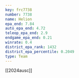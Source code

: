 ```yaml
---
key: frc7738
number: 7738
name: Helion
epa_end: 7.84
auto_epa_end: 4.72
teleop_epa_end: 2.9
endgame_epa_end: 0.21
winrate: 0.4
district_epa_rank: 1432
district_epa_percentile: 0.2049
type: Team
---
```

[[2024ausc]]
